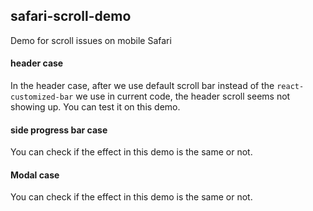 ## safari-scroll-demo
Demo for scroll issues on mobile Safari

#### header case
In the header case, after we use default scroll bar instead of the `react-customized-bar` we use in current code, the header scroll seems not showing up. You can test it on this demo.

#### side progress bar case
You can check if the effect in this demo is the same or not.

#### Modal case
You can check if the effect in this demo is the same or not.
